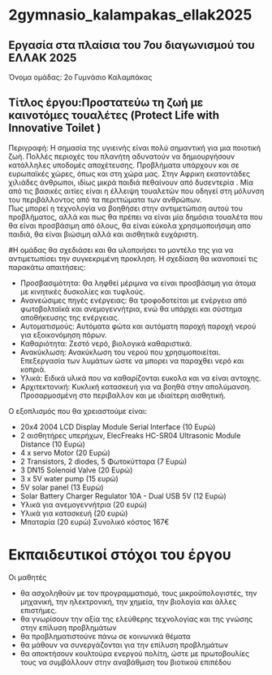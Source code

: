 # 2gymnasio_kalampakas_ellak2025
## Εργασία στα πλαίσια του 7ου διαγωνισμού του ΕΛΛΑΚ 2025

Όνομα ομάδας: 2ο Γυμνάσιο Καλαμπάκας

## Τίτλος έργου:Προστατεύω τη ζωή με καινοτόμες τουαλέτες  (Protect Life with Innovative Toilet )

Περιγραφή: 
Η σημασία της υγιεινής είναι πολύ σημαντική για μια ποιοτική ζωή.  Πολλές περιοχές του πλανήτη αδυνατούν να δημιουργήσουν κατάλληλες υποδομές αποχέτευσης. Προβλήματα υπάρχουν και σε ευρωπαϊκές χώρες, όπως και στη χώρα μας. Στην Αφρικη εκατοντάδες χιλιάδες άνθρωποι, ιδίως μικρά παιδιά πεθαίνουν από δυσεντερία . Μία από τις βασικές αιτίες είναι η έλλειψη τουαλετών που οδηγεί στη μόλυνση του περιβάλλοντος από τα περιττώματα των ανθρώπων.  
Πως μπορεί η τεχνολογία να βοηθήσει στην αντιμετώπιση αυτού του προβλήματος, αλλά και πως θα πρέπει να είναι μία δημόσια τουαλέτα που θα είναι προσβάσιμη από όλους, θα είναι εύκολα χρησιμοποιήσιμη απο παιδιά, θα είναι βιώσιμη αλλά και αισθητικά ευχάριστη. 

#Η ομάδας θα σχεδιάσει και θα υλοποιήσει το μοντέλο της για να αντιμετωπίσει την συγκεκριμένη προκληση.
Η σχεδίαση θα ικανοποιεί τις παρακάτω απαιτήσεις:
- Προσβασιμότητα: Θα ληφθεί μέριμνα να είναι προσβάσιμη για άτομα με κινητικές δυσκολίες και τυφλούς.
- Ανανεώσιμες πηγές ενέργειας: θα τροφοδοτείται με ενέργεια από φωτοβολταϊκά και ανεμογεννήτρια, ενώ θα υπάρχει και σύστημα αποθήκευσης της ενέργειας.
- Αυτοματισμούς: Αυτόματα φώτα και αυτόματη παροχή παροχή νερού για εξοικονόμηση πόρων.
- Καθαριότητα: Ζεστό νερό, βιολογικά καθαριστικά.
- Ανακύκλωση: Ανακύκλωση του νερού που χρησιμοποιείται. Επεξεργασία των λυμάτων ώστε να μπορει να παραχθει νερό και κοπριά.
- Υλικά: Ειδικά υλικά που να καθαρίζονται ευκολα και να είναι αντοχης.
- Αρχιτεκτονική: Κυκλική κατασκευή για να βοηθά στην  απολύμανση. Προσαρμοσμένη στο περιβαλλον και με ιδιαίτερη αισθητική. 



Ο εξοπλισμός που θα χρειαστούμε είναι:
- 20x4 2004 LCD Display Module Serial Interface (10 Ευρώ)
- 2 αισθητήρες υπερήχων,  ElecFreaks HC-SR04 Ultrasonic Module Distance (10 Ευρώ)
- 4 x servo Motor (20 Ευρώ)
- 2 Transistors, 2 diodes, 5 Φωτοκύτταρα (7 Ευρώ)
- 3 DN15 Solenoid Valve (20 Ευρώ)
- 3 x 5V water pump (15 ευρώ)
- 5V solar panel (13 Ευρώ)
- Solar Battery Charger Regulator 10A - Dual USB 5V (12 Ευρώ)
- Υλικά για ανεμογεννήτρια (20 ευρώ) 
- Υλικά για κατασκευή (20 ευρώ)
- Μπαταρία (20 ευρώ)
Συνολικό κόστος 167€



# Εκπαιδευτικοί στόχοι του έργου

Οι μαθητές 
- θα ασχοληθούν με τον προγραμματισμό, τους μικροϋπολογιστές, την μηχανική, την ηλεκτρονική, την χημεία, την βιολογία και άλλες επιστήμες.
- θα γνωρίσουν την αξία της ελεύθερης τεχνολογίας και της γνώσης στην επίλυση προβλημάτων 
- θα προβληματιστούνε πάνω σε κοινωνικά θέματα 
- θα μάθουν να συνεργάζονται για την επίλυση προβλημάτων
- θα αποκτήσουν κουλτούρα ενεργού πολίτη, ώστε με πρωτοβουλίες τους να συμβάλλουν στην αναβάθμιση του βιοτικού επιπέδου 
